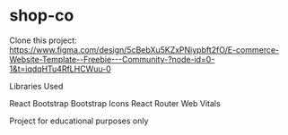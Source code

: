 # shop-co

Clone this project:  https://www.figma.com/design/5cBebXu5KZxPNiypbft2fO/E-commerce-Website-Template--Freebie---Community-?node-id=0-1&t=iqdqHTu4RfLHCWuu-0

Libraries Used

React
Bootstrap
Bootstrap Icons
React Router
Web Vitals

Project for educational purposes only